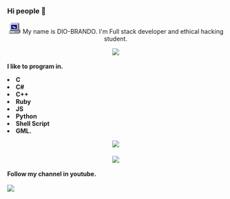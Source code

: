### Hi people 👋
<p align="center">
 <img src="https://github.com/TheDudeThatCode/TheDudeThatCode/blob/master/Assets/PC.gif"width="30px">
  <span>My name is DIO-BRANDO. I'm Full stack developer and ethical hacking student.</span>
</p>

<p align="center">
  <img src="https://itadakimasuanimes.files.wordpress.com/2018/09/kono-dio-da-gif-2.gif"width="300px">
</p>
<p align="left">
  <span><b>I like to program in. 
    <li>C 
    <li>C# 
    <li>C++
    <li>Ruby
    <li>JS
    <li>Python
    <li>Shell Script
    <li>GML.<b></li></span>
</p>

<p align="center">
  <img src="https://github-readme-stats.vercel.app/api?username=DioBruh&theme=aura&show_icons=true"width="450px"><br>
  <br>
  <img src="https://github-readme-stats.vercel.app/api/top-langs/?username=DioBruh&layout=compact&theme=aura"width"450px">
</p>

<span>Follow my channel in youtube.</span><br><br>
[![](https://img.shields.io/youtube/channel/subscribers/UC_M56PGDbhCmPV3ymhNL5xQ?style=plastic)](https://www.youtube.com/channel/UC_M56PGDbhCmPV3ymhNL5xQ)
